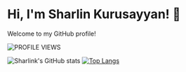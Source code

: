 # Hi, I'm Sharlin Kurusayyan! 👋

Welcome to my GitHub profile!

![PROFILE VIEWS](https://komarev.com/ghpvc/?username=sharlink&style=flat-square)

![Sharlink's GitHub stats](https://github-readme-stats.vercel.app/api?username=sharlink&show_icons=true&theme=radical)   [![Top Langs](https://github-readme-stats.vercel.app/api/top-langs/?username=sharlink&layout=compact)](https://github.com/anuraghazra/github-readme-stats)



<!-- You can customize this README with more sections, badges, or images! -->
